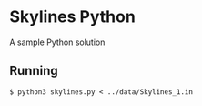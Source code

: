Skylines Python
===============

A sample Python solution

Running
-------

`$ python3 skylines.py < ../data/Skylines_1.in`
